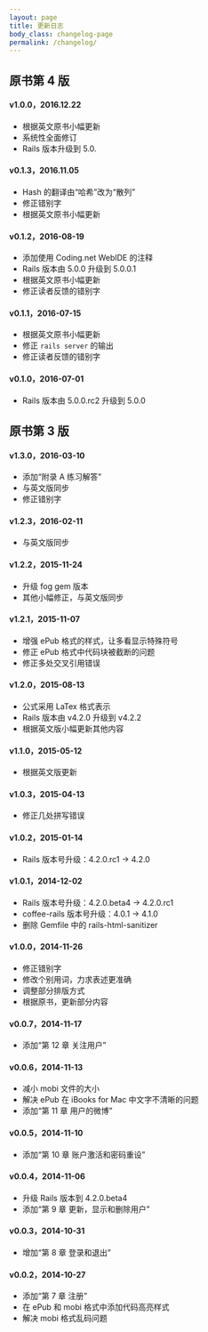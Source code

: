 ```yaml
---
layout: page
title: 更新日志
body_class: changelog-page
permalink: /changelog/
---
```


## 原书第 4 版

#### v1.0.0，2016.12.22

- 根据英文原书小幅更新
- 系统性全面修订
- Rails 版本升级到 5.0.

#### v0.1.3，2016.11.05

- Hash 的翻译由“哈希”改为“散列”
- 修正错别字
- 根据英文原书小幅更新

#### v0.1.2，2016-08-19

- 添加使用 Coding.net WebIDE 的注释
- Rails 版本由 5.0.0 升级到 5.0.0.1
- 根据英文原书小幅更新
- 修正读者反馈的错别字

#### v0.1.1，2016-07-15

- 根据英文原书小幅更新
- 修正 `rails server` 的输出
- 修正读者反馈的错别字

#### v0.1.0，2016-07-01

- Rails 版本由 5.0.0.rc2 升级到 5.0.0

## 原书第 3 版

#### v1.3.0，2016-03-10

- 添加“附录 A 练习解答”
- 与英文版同步
- 修正错别字

#### v1.2.3，2016-02-11

- 与英文版同步

#### v1.2.2，2015-11-24

- 升级 fog gem 版本
- 其他小幅修正，与英文版同步

#### v1.2.1，2015-11-07

- 增强 ePub 格式的样式，让多看显示特殊符号
- 修正 ePub 格式中代码块被截断的问题
- 修正多处交叉引用错误

#### v1.2.0，2015-08-13

- 公式采用 LaTex 格式表示
- Rails 版本由 v4.2.0 升级到 v4.2.2
- 根据英文版小幅更新其他内容

#### v1.1.0，2015-05-12

- 根据英文版更新

#### v1.0.3，2015-04-13

- 修正几处拼写错误

#### v1.0.2，2015-01-14

- Rails 版本号升级：4.2.0.rc1 -> 4.2.0

#### v1.0.1，2014-12-02

- Rails 版本号升级：4.2.0.beta4 -> 4.2.0.rc1
- coffee-rails 版本号升级：4.0.1 -> 4.1.0
- 删除 Gemfile 中的 rails-html-sanitizer

#### v1.0.0，2014-11-26

- 修正错别字
- 修改个别用词，力求表述更准确
- 调整部分排版方式
- 根据原书，更新部分内容

#### v0.0.7，2014-11-17

- 添加“第 12 章 关注用户”

#### v0.0.6，2014-11-13

- 减小 mobi 文件的大小
- 解决 ePub 在 iBooks for Mac 中文字不清晰的问题
- 添加“第 11 章 用户的微博”

#### v0.0.5，2014-11-10 

- 添加“第 10 章 账户激活和密码重设”

#### v0.0.4，2014-11-06

- 升级 Rails 版本到 4.2.0.beta4
- 添加“第 9 章 更新，显示和删除用户”

#### v0.0.3，2014-10-31

- 增加“第 8 章 登录和退出”

#### v0.0.2，2014-10-27

- 添加“第 7 章 注册”
- 在 ePub 和 mobi 格式中添加代码高亮样式
- 解决 mobi 格式乱码问题
